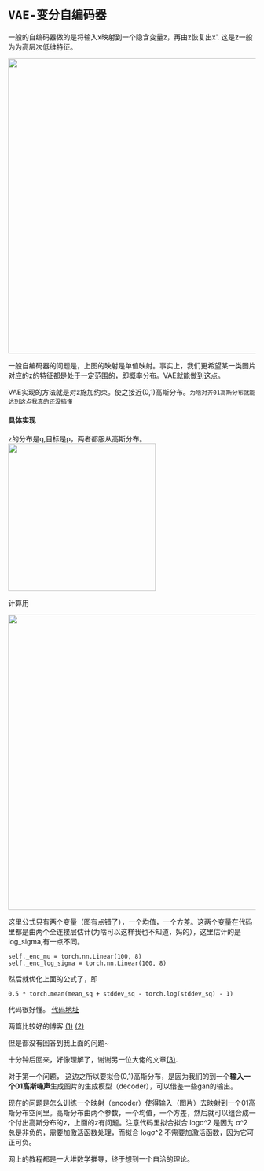 # `VAE-变分自编码器`

一般的自编码器做的是将输入x映射到一个隐含变量z，再由z恢复出x'.
这是z一般为为高层次低维特征。

<img src = 'https://pic2.zhimg.com/80/v2-92a9061e7079089b75c37650943c6f25_1440w.jpg' width = '600'/>

一般自编码器的问题是，上图的映射是单值映射。事实上，我们更希望某一类图片对应的z的特征都是处于一定范围的，即概率分布。VAE就能做到这点。

VAE实现的方法就是对z施加约束。使之接近(0,1)高斯分布。`为啥对齐01高斯分布就能达到这点我真的还没搞懂`

#### 具体实现
z的分布是q,目标是p，两者都服从高斯分布。
<img src = 'https://www.zhihu.com/equation?tex=q%28z%29%5Csim+N%28%5Cmu%2C%5Csigma%29%2C%5Cspace%5Cspace%5Cspace%5Cspace+p%28z%29%5Csim+N%280%2C1%29' width = '300'/>

计算用

<img src = 'https://pic1.zhimg.com/80/v2-448f00abae7d6e91237e380999b8fdc0_1440w.jpg' width = '600'/>

这里公式只有两个变量（图有点错了），一个均值，一个方差。这两个变量在代码里都是由两个全连接层估计(为啥可以这样我也不知道，妈的），这里估计的是log_sigma,有一点不同。
```python3 
self._enc_mu = torch.nn.Linear(100, 8)
self._enc_log_sigma = torch.nn.Linear(100, 8)
```

然后就优化上面的公式了，即
```python3
0.5 * torch.mean(mean_sq + stddev_sq - torch.log(stddev_sq) - 1)
```

代码很好懂。
[代码地址](https://github.com/ethanluoyc/pytorch-vae/blob/master/vae.py)

两篇比较好的博客
[(1)](http://kvfrans.com/variational-autoencoders-explained/)
[(2)](https://zhuanlan.zhihu.com/p/64485020)

但是都没有回答到我上面的问题~

十分钟后回来，好像理解了，谢谢另一位大佬的文章[(3)](https://zhuanlan.zhihu.com/p/34998569).

对于第一个问题， 这边之所以要拟合(0,1)高斯分布，是因为我们的到一个**输入一个01高斯噪声**生成图片的生成模型（decoder），可以借鉴一些gan的输出。

现在的问题是怎么训练一个映射（encoder）使得输入（图片）去映射到一个01高斯分布空间里。高斯分布由两个参数，一个均值，一个方差，然后就可以组合成一个付出高斯分布的z，上面的z有问题。注意代码里拟合拟合 logσ^2 是因为 σ^2 总是非负的，需要加激活函数处理，而拟合 logσ^2 不需要加激活函数，因为它可正可负。

网上的教程都是一大堆数学推导，终于想到一个自洽的理论。

